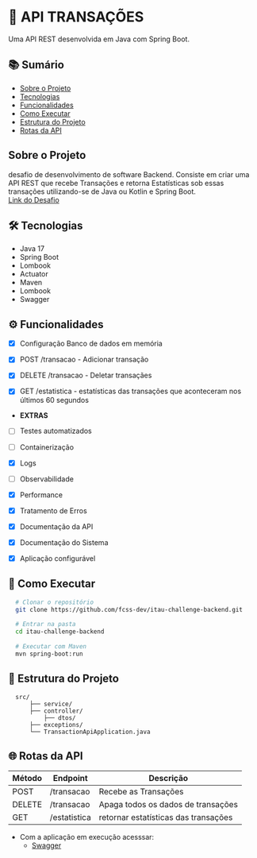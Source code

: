 
# 🚀 API TRANSAÇÕES
Uma API REST desenvolvida em Java com Spring Boot.


## 📚 Sumário
- [Sobre o Projeto](#-sobre-o-projeto)
- [Tecnologias](#-tecnologias)
- [Funcionalidades](#-funcionalidades)
- [Como Executar](#-como-executar)
- [Estrutura do Projeto](#-estrutura-do-projeto)
- [Rotas da API](#-rotas-da-api)

## Sobre o Projeto
desafio de desenvolvimento de software Backend. Consiste em criar uma API REST que recebe Transações e retorna Estatísticas sob essas transações utilizando-se de Java ou Kotlin e Spring Boot.  
[Link do Desafio](https://github.com/rafaellins-itau/desafio-itau-vaga-99-junior)  



## 🛠 Tecnologias
- Java 17
- Spring Boot
- Lombook
- Actuator
- Maven
- Lombook
- Swagger



## ⚙️ Funcionalidades
- [x] Configuração Banco de dados em memória  
- [x] POST /transacao - Adicionar transação  
- [x] DELETE /transacao - Deletar transaçães  
- [x] GET /estatistica -  estatísticas das transações que aconteceram nos últimos 60 segundos



- **EXTRAS**
- [ ] Testes automatizados
- [ ] Containerização 
- [x] Logs 
- [ ] Observabilidade 
- [x] Performance 
- [x] Tratamento de Erros 
- [x] Documentação da API 
- [x] Documentação do Sistema  
- [x] Aplicação configurável 



## 🚀 Como Executar
```bash
  # Clonar o repositório
  git clone https://github.com/fcss-dev/itau-challenge-backend.git
  
  # Entrar na pasta
  cd itau-challenge-backend
  
  # Executar com Maven
  mvn spring-boot:run
```



## 📂 Estrutura do Projeto
```
  src/  
      ├── service/  
      ├── controller/  
          ├── dtos/  
      ├── exceptions/  
      └── TransactionApiApplication.java 
```
 


## 🌐 Rotas da API
| Método | Endpoint | Descrição |
|--------|-----------|-----------|
| POST | /transacao | Recebe as Transações |
| DELETE | /transacao | Apaga todos os dados de transações |
| GET | /estatistica | retornar estatísticas das transações |

- Com a aplicação em execução acesssar:  
    - [Swagger](http://localhost:8080/swagger-ui.html)

  
